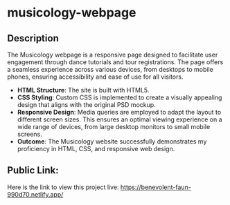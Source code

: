 # musicology-webpage

## Description

The Musicology webpage is a responsive page designed to facilitate user engagement through dance tutorials and tour registrations. The page offers a seamless experience across various devices, from desktops to mobile phones, ensuring accessibility and ease of use for all visitors.

- **HTML Structure**: The site is built with HTML5.
- **CSS Styling**: Custom CSS is implemented to create a visually appealing design that aligns with the original PSD mockup.
- **Responsive Design**: Media queries are employed to adapt the layout to different screen sizes. This ensures an optimal viewing experience on a wide range of devices, from large desktop monitors to small mobile screens.
- **Outcome**: The Musicology website successfully demonstrates my proficiency in HTML, CSS, and responsive web design.

## Public Link:
Here is the link to view this project live: https://benevolent-faun-990d70.netlify.app/